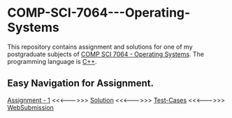 # COMP-SCI-7064---Operating-Systems
This repository contains assignment and solutions for one of my postgraduate subjects of [COMP SCI 7064 - Operating Systems](https://www.adelaide.edu.au/course-outlines/009901/1/sem-2/). The programming language is [C++](https://docs.microsoft.com/en-us/cpp/?view=vs-2019).  

## Easy Navigation for Assignment.
[Assignment - 1](https://github.com/Vanditg/COMP-SCI-7064---Operating-Systems/blob/master/Assignment%20-%201/Problem/OS_ass1_2020_two_queue_v2.pdf) <<<--->>> [Solution](https://github.com/Vanditg/COMP-SCI-7064---Operating-Systems/blob/master/Assignment%20-%201/Solution/TicketBooker.cpp) <<<--->>> [Test-Cases](https://github.com/Vanditg/COMP-SCI-7064---Operating-Systems/tree/master/Assignment%20-%201/Test_Data) <<<--->>> [WebSubmission](https://github.com/Vanditg/COMP-SCI-7064---Operating-Systems/blob/master/Assignment%20-%201/Websubmission/Assignment_1_WebSubmission.pdf)    
